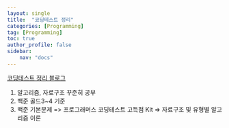 ```yaml
---
layout: single
title:  "코딩테스트 정리"
categories: [Programming]
tag: [Programming]
toc: true
author_profile: false
sidebar:
    nav: "docs"
---
```


[코딩테스트 정리 블로그](https://skmouse.tistory.com/entry/%EC%BD%94%EB%94%A9%ED%85%8C%EC%8A%A4%ED%8A%B8-%EA%B3%B5%EB%B6%80%EB%B0%A9%EB%B2%95)

1. 알고리즘, 자료구조 꾸준히 공부
2. 백준 골드3~4 기준
3. 백준 기본문제 => 프로그래머스 코딩테스트 고득점 Kit => 자료구조 및 유형별 알고리즘 이론